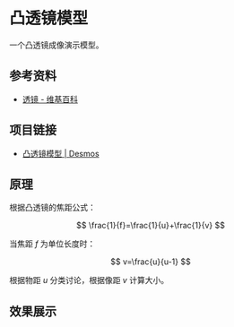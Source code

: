 # 凸透镜模型

一个凸透镜成像演示模型。

## 参考资料

- [透镜 - 维基百科](https://zh.wikipedia.org/zh-cn/透镜)

## 项目链接

- [凸透镜模型 | Desmos](https://www.desmos.com/calculator/jgwzcw32ub)

## 原理

根据‌凸透镜的焦距公式：

$$
\frac{1}{f}=\frac{1}{u}+\frac{1}{v}
$$

当焦距 $f$ 为单位长度时：

$$
v=\frac{u}{u-1}
$$

根据物距 $u$ 分类讨论，根据像距 $v$ 计算大小。

## 效果展示

<IframeWindow url="https://www.desmos.com/calculator/jgwzcw32ub?embed" />
